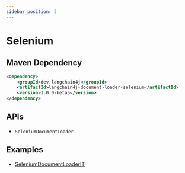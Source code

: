 ```yaml
---
sidebar_position: 5
---
```


# Selenium


## Maven Dependency

```xml
<dependency>
    <groupId>dev.langchain4j</groupId>
    <artifactId>langchain4j-document-loader-selenium</artifactId>
    <version>1.0.0-beta5</version>
</dependency>
```


## APIs

- `SeleniumDocumentLoader`


## Examples

- [SeleniumDocumentLoaderIT](https://github.com/langchain4j/langchain4j/blob/main/document-loaders/langchain4j-document-loader-selenium/src/test/java/dev/langchain4j/data/document/loader/selenium/SeleniumDocumentLoaderIT.java)
